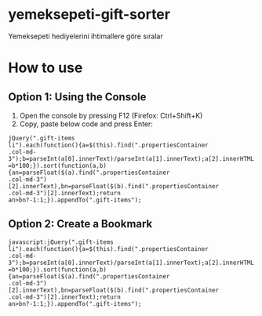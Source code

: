 # yemeksepeti-gift-sorter
Yemeksepeti hediyelerini ihtimallere göre sıralar

# How to use
## Option 1: Using the Console

1. Open the console by pressing F12 (Firefox: Ctrl+Shift+K)
2. Copy, paste below code and press Enter:

<code>jQuery(".gift-items li").each(function(){a=$(this).find(".propertiesContainer .col-md-3");b=parseInt(a[0].innerText)/parseInt(a[1].innerText);a[2].innerHTML=b*100;}).sort(function(a,b){an=parseFloat($(a).find(".propertiesContainer .col-md-3")[2].innerText),bn=parseFloat($(b).find(".propertiesContainer .col-md-3")[2].innerText);return an>bn?-1:1;}).appendTo(".gift-items");</code>
  
## Option 2: Create a Bookmark

<code>javascript:jQuery(".gift-items li").each(function(){a=$(this).find(".propertiesContainer .col-md-3");b=parseInt(a[0].innerText)/parseInt(a[1].innerText);a[2].innerHTML=b*100;}).sort(function(a,b){an=parseFloat($(a).find(".propertiesContainer .col-md-3")[2].innerText),bn=parseFloat($(b).find(".propertiesContainer .col-md-3")[2].innerText);return an>bn?-1:1;}).appendTo(".gift-items");</code>
